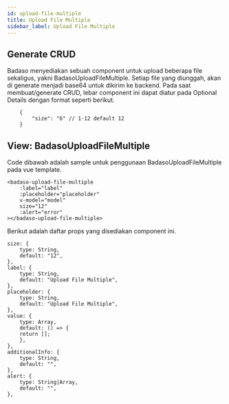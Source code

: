```yaml
---
id: upload-file-multiple
title: Upload File Multiple
sidebar_label: Upload File Multiple
---
```


## Generate CRUD

Badaso menyediakan sebuah component untuk upload beberapa file sekaligus, yakni BadasoUploadFileMultiple. 
Setiap file yang diunggah, akan di generate menjadi base64 untuk dikirim ke backend.
Pada saat membuat/generate CRUD, lebar component ini dapat diatur pada Optional Details dengan format seperti berikut.
```
    {
        "size": "6" // 1-12 default 12
    }
```

## View: BadasoUploadFileMultiple

Code dibawah adalah sample untuk penggunaan BadasoUploadFileMultiple pada vue template.

```
<badaso-upload-file-multiple
    :label="label"
    :placeholder="placeholder"
    v-model="model"
    size="12"
    :alert="error"
></badaso-upload-file-multiple>
```

Berikut adalah daftar props yang disediakan component ini.

```
size: {
    type: String,
    default: "12",
},
label: {
    type: String,
    default: "Upload File Multiple",
},
placeholder: {
    type: String,
    default: "Upload File Multiple",
},
value: {
    type: Array,
    default: () => {
    return [];
    },
},
additionalInfo: {
    type: String,
    default: "",
},
alert: {
    type: String|Array,
    default: "",
},
```